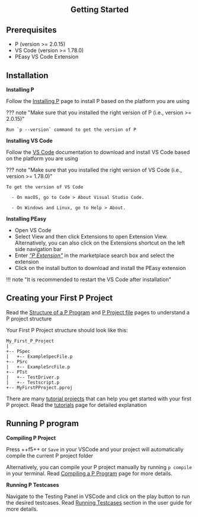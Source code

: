 <style>
  .md-typeset h1,
  .md-content__button {
    display: none;
  }
  
</style>

<div align="center">
  <h2>Getting Started</h2>
</div>

## **Prerequisites**

* P (version >= 2.0.15)
* VS Code (version >= 1.78.0)
* PEasy VS Code Extension

## **Installation**

**Installing P**

Follow the [Installing P](https://p-org.github.io/P/getstarted/install/) page to install P based on the platform you are using


??? note "Make sure that you installed the right version of P (i.e., version >= 2.0.15)"
    
    Run `p --version` command to get the version of P

**Installing VS Code**

Follow the [VS Code](https://code.visualstudio.com/docs) documentation to download and install VS Code based on the platform you are using

??? note "Make sure that you installed the right version of VS Code (i.e., version >= 1.78.0)"

    To get the version of VS Code
      
      - On macOS, go to Code > About Visual Studio Code.
      
      - On Windows and Linux, go to Help > About.


**Installing PEasy**

* Open VS Code
* Select View and then click Extensions to open Extension View. Alternatively, you can also click on the Extensions shortcut on the left side navigation bar
* Enter [*"P Extension"*](vscode:extension/PLanguage.p-extension) in the marketplace search box and select the extension
* Click on the install button to download and install the PEasy extension

!!! note "It is recommended to restart the VS Code after installation"

## **Creating your First P Project**

Read the [Structure of a P Program](https://p-org.github.io/P/advanced/structureOfPProgram/) and [P Project file](https://p-org.github.io/P/advanced/PProject/) pages to understand a P project structure

Your First P Project structure should look like this:
```
My_First_P_Project
|
+-- PSpec
|   +-- ExampleSpecFile.p
+-- PSrc
|   +-- ExampleSrcFile.p
+-- PTst
|   +-- TestDriver.p
|   +-- Testscript.p
+-- MyFirstPProject.pproj
```
There are many [tutorial projects](https://github.com/p-org/P/tree/master/Tutorial) that can help you get started with your first P project. Read the [tutorials](https://p-org.github.io/P/tutsoutline/) page for detailed explanation

## **Running P program** 

**Compiling P Project**

Press ++f5++ or `Save` in your VSCode and your project will automatically compile the current P project folder

Alternatively, you can compile your P project manually by running `p compile` in your terminal. Read [Compiling a P Program](https://p-org.github.io/P/getstarted/usingP/) page for more details.

**Running P Testcases**

Navigate to the Testing Panel in VSCode and click on the play button to run the desired testcases. Read [Running Testcases](runningTestcases.md) section in the user guide for more details.